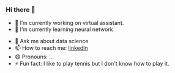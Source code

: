 ### Hi there 👋

<!--
**vimal-ai/vimal-ai** is a ✨ _special_ ✨ repository because its `README.md` (this file) appears on your GitHub profile.
Here are some ideas to get you started:
-->
- 🔭 I’m currently working on virtual assistant.
- 🌱 I’m currently learning neural network
<!--  - 👯 I’m looking to collaborate on ...  -->
<!--  - 🤔 I’m looking for help with ...  -->
- 💬 Ask me about data science
- 📫 How to reach me: [linkedIn](https://www.linkedin.com/in/vimal-ai/)
- 😄 Pronouns: ...
- ⚡ Fun fact: I like to play tennis but I don't know how to play it.
